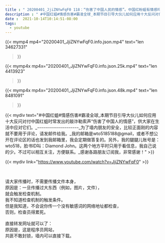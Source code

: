 ```yaml
---
title : " 20200401_JjiZNYwFqF0 118：“伤害了中国人民的情感”。中国红粉蛆有情感吗?懂情感吗?知道情感是啥吗?美国20多万人倒下时，红粉蛆兴奋异常，这是僵尸鬼还是麻木蛆? "
description : " #中国红蛆#情感伤害#霸凌全球_本期节目引导大伙儿如何应用十大反问对付中国红蛆时常发出的敲诈勒索声“伤害了中国人的情感”，供大家在生活中应对它们。_---------------------_为了墙内朋友的安全，比较正面刚的内容就不要用于评论，请发邮件给我。_我的邮箱是wto5185188@gmail，或者不想公开在评论区的话也发到我邮箱里，我会定期做答复的。另外，我的腿腿儿账号是：wto518，脸书ID叫：Diamond John。这两个地方平时只用于看信息，我自己说的少。不过可以相互关注，方便联系。_感谢各路朋友订阅我，非常感谢！ "
date :  2021-10-14T10:14:51-08:00
tags:
  - youtube
---
```


{{< mymp4 mp4="20200401_JjiZNYwFqF0.info.json.mp4" 
text="len 34627331"
>}}

{{< mymp4x  mp4x="20200401_JjiZNYwFqF0.info.json.25k.mp4"
text="len 4413923"
>}}

{{< mymp4x  mp4x="20200401_JjiZNYwFqF0.info.json.48k.mp4"
text="len 8481091"
>}}


{{< mydiv text="#中国红蛆#情感伤害#霸凌全球_本期节目引导大伙儿如何应用十大反问对付中国红蛆时常发出的敲诈勒索声“伤害了中国人的情感”，供大家在生活中应对它们。_---------------------_为了墙内朋友的安全，比较正面刚的内容就不要用于评论，请发邮件给我。_我的邮箱是wto5185188@gmail，或者不想公开在评论区的话也发到我邮箱里，我会定期做答复的。另外，我的腿腿儿账号是：wto518，脸书ID叫：Diamond John。这两个地方平时只用于看信息，我自己说的少。不过可以相互关注，方便联系。_感谢各路朋友订阅我，非常感谢！" >}}
<br>

{{< mydiv link="https://www.youtube.com/watch?v=JjiZNYwFqF0" >}}


<br>

请大家传播时，不需要传播文件本身，<br>
原因是：一旦传播过大东西（例如，图片，文件），<br>
就会触发检查机制。<br>
我不知道检查机制的触发条件。<br>
但是我知道，不会说你传一个没有敏感词的网络地址都检查，<br>
否则，检查员得累死。<br><br>
直接转发网址就可以了：<br>
原因是，这是程序员网站，<br>
共匪不敢封锁，墙内可以直接下载。



